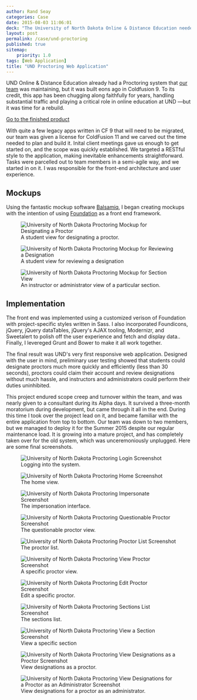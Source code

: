 ```yaml
---
author: Rand Seay
categories: Case
date: 2015-08-03 11:06:01
deck: "The University of North Dakota Online & Distance Education needed a new system to manage test proctoring for term-based online & distance courses. We built it."
layout: post
permalink: /case/und-proctoring
published: true
sitemap:
    priority: 1.0
tags: [Web Application]
title: "UND Proctoring Web Application"
---
```


UND Online & Distance Education already had a Proctoring system that [our team](https://cts.ndus.edu/sits-departments/enterprise-services/) was maintaining, but it was built eons ago in Coldfusion 9. To its credit, this app has been chugging along faithfully<!--more--> for years, handling substantial traffic and playing a critical role in online education at UND &mdash;but it was time for a rebuild.

<a href="https://apps2.und.edu/proctoring" class="button radius">Go to the finished product</a>

With quite a few legacy apps written in CF 9 that will need to be migrated, our team was given a license for ColdFusion 11 and we carved out the time needed to plan and build it. Inital client meetings gave us enough to get started on, and the scope was quickly established. We targeted a RESTful style to the application, making inevitable enhancements straightforward. Tasks were parcelled out to team members in a semi-agile way, and we started in on it. I was responsible for the front-end architecture and user experience.

## Mockups

Using the fantastic mockup software [Balsamiq](https://balsamiq.com/), I began creating mockups with the intention of using [Foundation](https://foundation.zurb.com) as a front end framework.

<figure class="image">
    <img src="{{ '/img/work/proctoring/mockup-designate.png' | prepend: site.baseurl }}" alt="University of North Dakota Proctoring Mockup for Designating a Proctor">
    <figcaption>
        A student view for designating a proctor.
    </figcaption>
</figure>

<figure class="image">
    <img src="{{ '/img/work/proctoring/mockup-review.png' | prepend: site.baseurl }}" alt="University of North Dakota Proctoring Mockup for Reviewing a Designation">
    <figcaption>
        A student view for reviewing a designation
    </figcaption>
</figure>

<figure class="image">
    <img src="{{ '/img/work/proctoring/mockup-section.png' | prepend: site.baseurl }}" alt="University of North Dakota Proctoring Mockup for Section View">
    <figcaption>
        An instructor or administrator view of a particular section.
    </figcaption>
</figure>

## Implementation

The front end was implemented using a customized verison of Foundation with project-specific styles written in Sass. I also incorporated Foundicons, jQuery, jQuery dataTables, jQuery's AJAX tooling, Modernizr, and Sweetalert to polish off the user experience and fetch and display data.. Finally, I levereged Grunt and Bower to make it all work together.

The final result was UND's very first responsive web application. Designed with the user in mind, preliminary user testing showed that students could designate proctors much more quickly and efficiently (less than 30 seconds), proctors could claim their account and review designations without much hassle, and instructors and administrators could perform their duties uninhibited.

This project endured scope creep and turnover within the team, and was nearly given to a consultant during its Alpha days. It survived a three-month moratorium during development, but came through it all in the end. During this time I took over the project lead on it, and became familiar with the entire application from top to bottom. Our team was down to two members, but we managed to deploy it for the Summer 2015 despite our regular maintenance load. It is growing into a mature project, and has completely taken over for the old system, which was unceremoniously unplugged. Here are some final screenshots.

<figure class="image">
    <img src="{{ '/img/work/proctoring/screenshot-3-logging-in.png' | prepend: site.baseurl }}" alt="University of North Dakota Proctoring Login Screenshot">
    <figcaption>Logging into the system.</figcaption>
</figure>

<figure class="image">
    <img src="{{ '/img/work/proctoring/screenshot-4-home.png' | prepend: site.baseurl }}" alt="University of North Dakota Proctoring Home Screenshot">
    <figcaption>The home view.</figcaption>
</figure>

<figure class="image">
    <img src="{{ '/img/work/proctoring/screenshot-5-impersonate.png' | prepend: site.baseurl }}" alt="University of North Dakota Proctoring Impersonate Screenshot">
    <figcaption>The impersonation interface.</figcaption>
</figure>

<figure class="image">
    <img src="{{ '/img/work/proctoring/screenshot-7-questionable.png' | prepend: site.baseurl }}" alt="University of North Dakota Proctoring Questionable Proctor Screenshot">
    <figcaption>The questionable proctor view.</figcaption>
</figure>

<figure class="image">
    <img src="{{ '/img/work/proctoring/screenshot-8-proctors.png' | prepend: site.baseurl }}" alt="University of North Dakota Proctoring Proctor List Screenshot">
    <figcaption>The proctor list.</figcaption>
</figure>

<figure class="image">
    <img src="{{ '/img/work/proctoring/screenshot-9-proctor.png' | prepend: site.baseurl }}" alt="University of North Dakota Proctoring View Proctor Screenshot">
    <figcaption>A specific proctor view.</figcaption>
</figure>

<figure class="image">
    <img src="{{ '/img/work/proctoring/screenshot-10-proctor-edit.png' | prepend: site.baseurl }}" alt="University of North Dakota Proctoring Edit Proctor Screenshot">
    <figcaption>Edit a specific proctor.</figcaption>
</figure>

<figure class="image">
    <img src="{{ '/img/work/proctoring/screenshot-11-sections.png' | prepend: site.baseurl }}" alt="University of North Dakota Proctoring Sections List Screenshot">
    <figcaption>The sections list.</figcaption>
</figure>

<figure class="image">
    <img src="{{ '/img/work/proctoring/screenshot-12-section.png' | prepend: site.baseurl }}" alt="University of North Dakota Proctoring View a Section Screenshot">
    <figcaption>View a specific section</figcaption>
</figure>

<figure class="image">
    <img src="{{ '/img/work/proctoring/screenshot-14-designations.png' | prepend: site.baseurl }}" alt="University of North Dakota Proctoring View Designations as a Proctor Screenshot">
    <figcaption>View designations as a proctor.</figcaption>
</figure>

<figure class="image">
    <img src="{{ '/img/work/proctoring/screenshot-15-designations.png' | prepend: site.baseurl }}" alt="University of North Dakota Proctoring View Designations for a Proctor as an Administrator Screenshot">
    <figcaption>View designations for a proctor as an administrator.</figcaption>
</figure>
